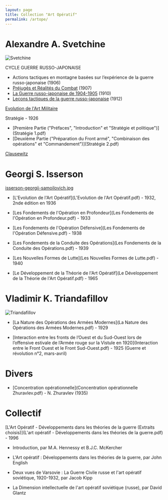 ```yaml
---
layout: page
title: Collection "Art Opératif"
permalink: /artope/
---
```





# Alexandre A. Svetchine

![Svetchine](svechin.jpg)

CYCLE GUERRE RUSSO-JAPONAISE
- Actions tactiques en montagne basées sur l’expérience de la guerre russo-japonaise (1906)
- [Préjugés et Réalités du Combat](Prérécom.pdf) (1907)
- [La Guerre russo-japonaise de 1904-1905](GuerreRUJAP.pdf) (1910)
- [Leçons tactiques de la guerre russo-japonaise](LecTacRUJAP.pdf) (1912)

[Evolution de l'Art Militaire](evoartmil.md)

Stratégie - 1926
  - [Première Partie ("Préfaces", "Introduction" et "Stratégie et politique")](Stratégie 1.pdf)
  - [Deuxième Partie ("Préparation du Front armé", "Combinaison des opérations" et "Commandement")](Stratégie 2.pdf)

[Clausewitz](BioClausewitz.pdf)



# Georgi S. Isserson 

[isserson-georgii-samoilovich.jpg](isserson-georgii-samoilovich.jpg) 


- [L'Evolution de l'Art Opératif](L'Evolution de l'Art Opératif.pdf) - 1932, 2nde édition en 1936


- [Les Fondements de l'Opération en Profondeur](Les Fondements de l'Opération en Profondeur.pdf) - 1933


- [Les Fondements de l'Opération Défensive](Les Fondements de l'Opération Défensive.pdf) - 1938

- [Les Fondements de la Conduite des Opérations](Les Fondements de la Conduite des Opérations.pdf) - 1939

- [Les Nouvelles Formes de Lutte](Les Nouvelles Formes de Lutte.pdf) - 1940

- [Le Développement de la Théorie de l'Art Opératif](Le Développement de la Théorie de l'Art Opératif.pdf) - 1965

# Vladimir K. Triandafillov

![Triandafillov](Triandafillov.jpg)

- [La Nature des Opérations des Armées Modernes](La Nature des Opérations des Armées Modernes.pdf) - 1929

- [Interaction entre les fronts de l’Ouest et du Sud-Ouest lors de l’offensive estivale de l’Armée rouge sur la Vistule en 1920](Interaction entre le Front Ouest et le Front Sud-Ouest.pdf) - 1925 (Guerre et révolution n°2, mars-avril)


# Divers

- [Concentration opérationnelle](Concentration opérationnelle Zhuravlev.pdf) - N. Zhuravlev (1935)




# Collectif 

[L'Art Opératif - Développements dans les théories de la guerre (Extraits choisis)](L'art opératif - Développements dans les théories de la guerre.pdf) - 1996

- Introduction, par M.A. Hennessy et B.J.C. McKercher

- L'Art opératif : Développements dans les théories de la guerre, par John English

- Deux vues de Varsovie : La Guerre Civile russe et l'art opératif soviétique, 1920-1932, par Jacob Kipp

- La Dimension intellectuelle de l'art opératif soviétique (russe), par David Glantz



